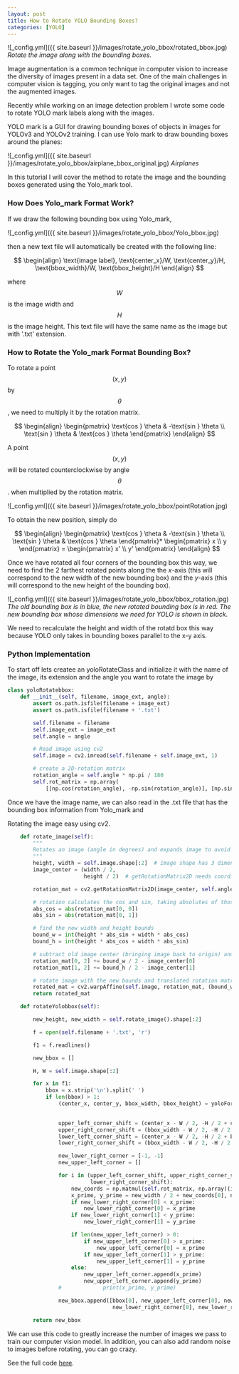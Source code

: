 ```yaml
---
layout: post
title: How to Rotate YOLO Bounding Boxes?
categories: [YOLO]
---
```


![_config.yml]({{ site.baseurl }}/images/rotate_yolo_bbox/rotated_bbox.jpg)
*Rotate the image along with the bounding boxes.*

Image augmentation is a common technique in computer vision to increase the 
diversity of images present in a data set. One of the main challenges in 
computer vision is tagging, you only want to tag the original images and not 
the augmented images.

Recently while working on an image detection problem I wrote some code to rotate
YOLO mark labels along with the images.

YOLO mark is a GUI for drawing bounding boxes of objects in images for YOLOv3 and YOLOv2 
training. I can use Yolo mark to draw bounding boxes around the planes:

![_config.yml]({{ site.baseurl }}/images/rotate_yolo_bbox/airplane_bbox_original.jpg)
*Airplanes*

In this tutorial I will cover the method to rotate the image and the bounding boxes generated using the 
Yolo_mark tool.

### How Does Yolo_mark Format Work?

If we draw the following bounding box using Yolo_mark,

![_config.yml]({{ site.baseurl }}/images/rotate_yolo_bbox/Yolo_bbox.jpg)
 
then a new text file will automatically be created with the following line:

$$
\begin{align}
\text{image label}, \text{center_x}/W, \text{center_y}/H, \text{bbox_width}/W, \text{bbox_height}/H
\end{align}
$$

where $$W$$ is the image width and $$H$$ is the image height. This text file will have the same name 
as the image but with '.txt' extension.

### How to Rotate the Yolo_mark Format Bounding Box?

To rotate a point $$(x,y)$$ by $$\theta$$, we need to multiply it by the rotation 
matrix.

$$
\begin{align}
\begin{pmatrix}
\text{cos } \theta & -\text{sin } \theta \\
\text{sin } \theta & \text{cos } \theta
\end{pmatrix}
\end{align}
$$

A point $$(x,y)$$ will be rotated counterclockwise by angle $$\theta$$. when multiplied by the rotation
matrix.

![_config.yml]({{ site.baseurl }}/images/rotate_yolo_bbox/pointRotation.jpg)

To obtain the new position, simply do

$$
\begin{align}
\begin{pmatrix}
\text{cos } \theta & -\text{sin } \theta \\
\text{sin } \theta & \text{cos } \theta
\end{pmatrix}*
\begin{pmatrix}
x \\
y
\end{pmatrix} = 
\begin{pmatrix}
x' \\
y'
\end{pmatrix}
\end{align}
$$

Once we have rotated all four corners of the bounding box this way, we need to find the 2 
farthest rotated points along the the *x*-axis (this will correspond to the new width of 
the new bounding box) and the *y*-axis (this will correspond to the new height of 
the bounding box).

![_config.yml]({{ site.baseurl }}/images/rotate_yolo_bbox/bbox_rotation.jpg)
*The old bounding box is in blue, the new rotated bounding box is in red. The new
bounding box whose dimensions we need for YOLO is shown in black.*

We need to recalculate the height and width of the rotatd box this way 
because YOLO only takes in bounding boxes parallel to the x-y axis.

### Python Implementation

To start off lets createe an yoloRotateClass and initialize it with the name of the 
image, its extension and the angle you want to rotate the image by

```python
class yoloRotatebbox:
    def __init__(self, filename, image_ext, angle):
        assert os.path.isfile(filename + image_ext)
        assert os.path.isfile(filename + '.txt')

        self.filename = filename
        self.image_ext = image_ext
        self.angle = angle

        # Read image using cv2
        self.image = cv2.imread(self.filename + self.image_ext, 1)

        # create a 2D-rotation matrix
        rotation_angle = self.angle * np.pi / 180
        self.rot_matrix = np.array(
            [[np.cos(rotation_angle), -np.sin(rotation_angle)], [np.sin(rotation_angle), np.cos(rotation_angle)]])
```

Once we have the image name, we can also read in the .txt file that has the 
bounding box information from Yolo_mark and  

Rotating the image easy using cv2.

```python
    def rotate_image(self):
        """
        Rotates an image (angle in degrees) and expands image to avoid cropping
        """
        height, width = self.image.shape[:2]  # image shape has 3 dimensions
        image_center = (width / 2,
                        height / 2)  # getRotationMatrix2D needs coordinates in reverse order (width, height) compared to shape

        rotation_mat = cv2.getRotationMatrix2D(image_center, self.angle, 1.)

        # rotation calculates the cos and sin, taking absolutes of those.
        abs_cos = abs(rotation_mat[0, 0])
        abs_sin = abs(rotation_mat[0, 1])

        # find the new width and height bounds
        bound_w = int(height * abs_sin + width * abs_cos)
        bound_h = int(height * abs_cos + width * abs_sin)

        # subtract old image center (bringing image back to origin) and adding the new image center coordinates
        rotation_mat[0, 2] += bound_w / 2 - image_center[0]
        rotation_mat[1, 2] += bound_h / 2 - image_center[1]

        # rotate image with the new bounds and translated rotation matrix
        rotated_mat = cv2.warpAffine(self.image, rotation_mat, (bound_w, bound_h))
        return rotated_mat
```

```python
    def rotateYolobbox(self):

        new_height, new_width = self.rotate_image().shape[:2]

        f = open(self.filename + '.txt', 'r')

        f1 = f.readlines()

        new_bbox = []

        H, W = self.image.shape[:2]

        for x in f1:
            bbox = x.strip('\n').split(' ')
            if len(bbox) > 1:
                (center_x, center_y, bbox_width, bbox_height) = yoloFormattocv(float(bbox[1]), float(bbox[2]),
                                                                               float(bbox[3]), float(bbox[4]), H, W)

                upper_left_corner_shift = (center_x - W / 2, -H / 2 + center_y)
                upper_right_corner_shift = (bbox_width - W / 2, -H / 2 + center_y)
                lower_left_corner_shift = (center_x - W / 2, -H / 2 + bbox_height)
                lower_right_corner_shift = (bbox_width - W / 2, -H / 2 + bbox_height)

                new_lower_right_corner = [-1, -1]
                new_upper_left_corner = []

                for i in (upper_left_corner_shift, upper_right_corner_shift, lower_left_corner_shift,
                          lower_right_corner_shift):
                    new_coords = np.matmul(self.rot_matrix, np.array((i[0], -i[1])))
                    x_prime, y_prime = new_width / 2 + new_coords[0], new_height / 2 - new_coords[1]
                    if new_lower_right_corner[0] < x_prime:
                        new_lower_right_corner[0] = x_prime
                    if new_lower_right_corner[1] < y_prime:
                        new_lower_right_corner[1] = y_prime

                    if len(new_upper_left_corner) > 0:
                        if new_upper_left_corner[0] > x_prime:
                            new_upper_left_corner[0] = x_prime
                        if new_upper_left_corner[1] > y_prime:
                            new_upper_left_corner[1] = y_prime
                    else:
                        new_upper_left_corner.append(x_prime)
                        new_upper_left_corner.append(y_prime)
                #             print(x_prime, y_prime)

                new_bbox.append([bbox[0], new_upper_left_corner[0], new_upper_left_corner[1],
                                 new_lower_right_corner[0], new_lower_right_corner[1]])

        return new_bbox
```

We can use this code to greatly increase the number of images we pass to train our
computer vision model. In addition, you can also add random noise to images before 
rotating, you can go crazy.

See the full code [here](https://github.com/usmanr149/Yolo_bbox_manipulation).










